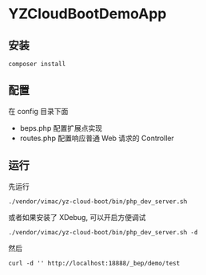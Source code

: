 # YZCloudBootDemoApp

## 安装

`composer install`

## 配置

在 config 目录下面

* beps.php 配置扩展点实现
* routes.php 配置响应普通 Web 请求的 Controller

## 运行

先运行

`./vendor/vimac/yz-cloud-boot/bin/php_dev_server.sh`

或者如果安装了 XDebug, 可以开启方便调试

`./vendor/vimac/yz-cloud-boot/bin/php_dev_server.sh -d`

然后

`curl -d '' http://localhost:18888/_bep/demo/test`